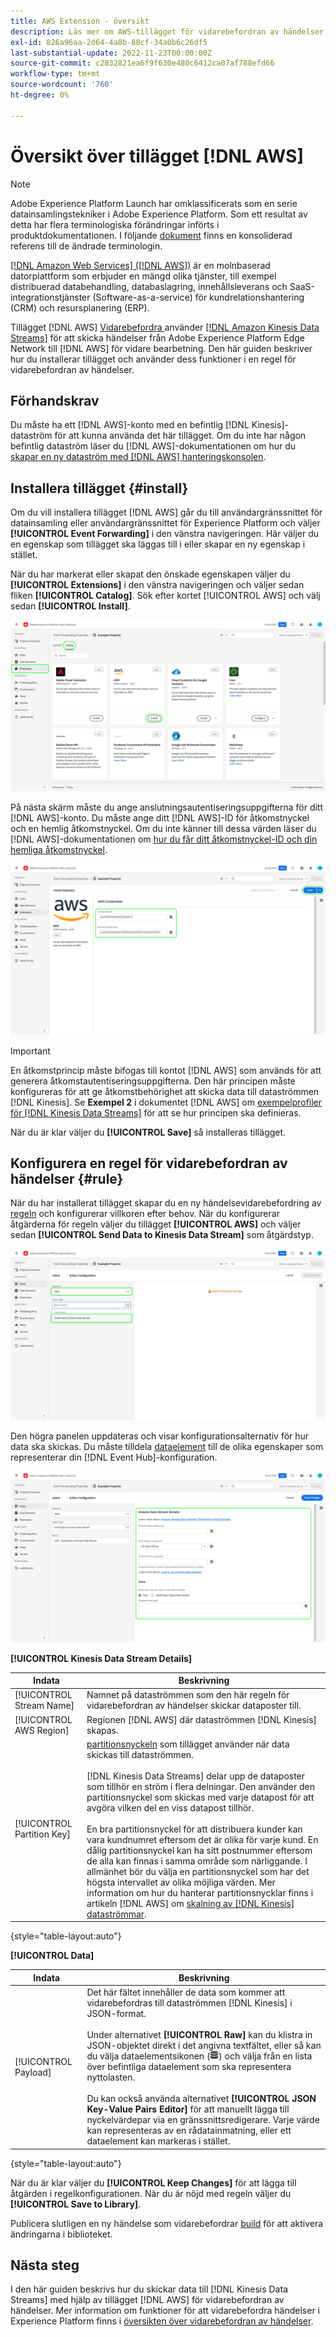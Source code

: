 ```yaml
---
title: AWS Extension - översikt
description: Läs mer om AWS-tillägget för vidarebefordran av händelser i Adobe Experience Platform.
exl-id: 826a96aa-2d64-4a8b-88cf-34a0b6c26df5
last-substantial-update: 2022-11-23T00:00:00Z
source-git-commit: c2832821ea6f9f630e480c6412ca07af788efd66
workflow-type: tm+mt
source-wordcount: '760'
ht-degree: 0%

---
```


# Översikt över tillägget [!DNL AWS]

>[!NOTE]
>
>Adobe Experience Platform Launch har omklassificerats som en serie datainsamlingstekniker i Adobe Experience Platform. Som ett resultat av detta har flera terminologiska förändringar införts i produktdokumentationen. I följande [dokument](../../../term-updates.md) finns en konsoliderad referens till de ändrade terminologin.

[[!DNL Amazon Web Services] ([!DNL AWS])](https://aws.amazon.com/) är en molnbaserad datorplattform som erbjuder en mängd olika tjänster, till exempel distribuerad databehandling, databaslagring, innehållsleverans och SaaS-integrationstjänster (Software-as-a-service) för kundrelationshantering (CRM) och resursplanering (ERP).

Tillägget [!DNL AWS] [Vidarebefordra ](../../../ui/event-forwarding/overview.md) använder [[!DNL Amazon Kinesis Data Streams]](https://docs.aws.amazon.com/streams/latest/dev/introduction.html) för att skicka händelser från Adobe Experience Platform Edge Network till [!DNL AWS] för vidare bearbetning. Den här guiden beskriver hur du installerar tillägget och använder dess funktioner i en regel för vidarebefordran av händelser.

## Förhandskrav

Du måste ha ett [!DNL AWS]-konto med en befintlig [!DNL Kinesis]-dataström för att kunna använda det här tillägget. Om du inte har någon befintlig dataström läser du [!DNL AWS]-dokumentationen om hur du [skapar en ny dataström med  [!DNL AWS] hanteringskonsolen](https://docs.aws.amazon.com/streams/latest/dev/how-do-i-create-a-stream.html).

## Installera tillägget {#install}

Om du vill installera tillägget [!DNL AWS] går du till användargränssnittet för datainsamling eller användargränssnittet för Experience Platform och väljer **[!UICONTROL Event Forwarding]** i den vänstra navigeringen. Här väljer du en egenskap som tillägget ska läggas till i eller skapar en ny egenskap i stället.

När du har markerat eller skapat den önskade egenskapen väljer du **[!UICONTROL Extensions]** i den vänstra navigeringen och väljer sedan fliken **[!UICONTROL Catalog]**. Sök efter kortet [!UICONTROL AWS] och välj sedan **[!UICONTROL Install]**.

![Knappen [!UICONTROL Install] som väljs för tillägget [!UICONTROL AWS] i användargränssnittet för datainsamling.](../../../images/extensions/server/aws/install.png)

På nästa skärm måste du ange anslutningsautentiseringsuppgifterna för ditt [!DNL AWS]-konto. Du måste ange ditt [!DNL AWS]-ID för åtkomstnyckel och en hemlig åtkomstnyckel. Om du inte känner till dessa värden läser du [!DNL AWS]-dokumentationen om [hur du får ditt åtkomstnyckel-ID och din hemliga åtkomstnyckel](https://docs.aws.amazon.com/powershell/latest/userguide/pstools-appendix-sign-up.html).

![Åtkomstnyckel-ID och hemlig åtkomstnyckel har lagts till i tilläggskonfigurationsvyn.](../../../images/extensions/server/aws/credentials.png)

>[!IMPORTANT]
>
>En åtkomstprincip måste bifogas till kontot [!DNL AWS] som används för att generera åtkomstautentiseringsuppgifterna. Den här principen måste konfigureras för att ge åtkomstbehörighet att skicka data till dataströmmen [!DNL Kinesis]. Se **Exempel 2** i dokumentet [!DNL AWS] om [exempelprofiler för  [!DNL Kinesis Data Streams]](https://docs.aws.amazon.com/streams/latest/dev/controlling-access.html#kinesis-using-iam-examples) för att se hur principen ska definieras.

När du är klar väljer du **[!UICONTROL Save]** så installeras tillägget.

## Konfigurera en regel för vidarebefordran av händelser {#rule}

När du har installerat tillägget skapar du en ny händelsevidarebefordring av [regeln](../../../ui/managing-resources/rules.md) och konfigurerar villkoren efter behov. När du konfigurerar åtgärderna för regeln väljer du tillägget **[!UICONTROL AWS]** och väljer sedan **[!UICONTROL Send Data to Kinesis Data Stream]** som åtgärdstyp.

![Åtgärdstypen [!UICONTROL Send Data to Kinesis Data Stream] som väljs för en regel i användargränssnittet för datainsamling.](../../../images/extensions/server/aws/select-action-type.png)

Den högra panelen uppdateras och visar konfigurationsalternativ för hur data ska skickas. Du måste tilldela [dataelement](../../../ui/managing-resources/data-elements.md) till de olika egenskaper som representerar din [!DNL Event Hub]-konfiguration.

![Konfigurationsalternativen för åtgärdstypen [!UICONTROL Send Data to Kinesis Data Stream] som visas i gränssnittet.](../../../images/extensions/server/aws/data-stream-details.png)

**[!UICONTROL Kinesis Data Stream Details]**

| Indata | Beskrivning |
| --- | --- |
| [!UICONTROL Stream Name] | Namnet på dataströmmen som den här regeln för vidarebefordran av händelser skickar dataposter till. |
| [!UICONTROL AWS Region] | Regionen [!DNL AWS] där dataströmmen [!DNL Kinesis] skapas. |
| [!UICONTROL Partition Key] | [partitionsnyckeln](https://docs.aws.amazon.com/streams/latest/dev/key-concepts.html#partition-key) som tillägget använder när data skickas till dataströmmen.<br><br>[!DNL Kinesis Data Streams] delar upp de dataposter som tillhör en ström i flera delningar. Den använder den partitionsnyckel som skickas med varje datapost för att avgöra vilken del en viss datapost tillhör.<br><br>En bra partitionsnyckel för att distribuera kunder kan vara kundnumret eftersom det är olika för varje kund. En dålig partitionsnyckel kan ha sitt postnummer eftersom de alla kan finnas i samma område som närliggande. I allmänhet bör du välja en partitionsnyckel som har det högsta intervallet av olika möjliga värden. Mer information om hur du hanterar partitionsnycklar finns i artikeln [!DNL AWS] om [skalning av  [!DNL Kinesis] dataströmmar](https://aws.amazon.com/blogs/big-data/under-the-hood-scaling-your-kinesis-data-streams/). |

{style="table-layout:auto"}

**[!UICONTROL Data]**

| Indata | Beskrivning |
| --- | --- |
| [!UICONTROL Payload] | Det här fältet innehåller de data som kommer att vidarebefordras till dataströmmen [!DNL Kinesis] i JSON-format.<br><br>Under alternativet **[!UICONTROL Raw]** kan du klistra in JSON-objektet direkt i det angivna textfältet, eller så kan du välja dataelementsikonen (![Datauppsättningsikonen](/help/images/icons/database.png)) och välja från en lista över befintliga dataelement som ska representera nyttolasten.<br><br>Du kan också använda alternativet **[!UICONTROL JSON Key-Value Pairs Editor]** för att manuellt lägga till nyckelvärdepar via en gränssnittsredigerare. Varje värde kan representeras av en rådatainmatning, eller ett dataelement kan markeras i stället. |

{style="table-layout:auto"}

När du är klar väljer du **[!UICONTROL Keep Changes]** för att lägga till åtgärden i regelkonfigurationen. När du är nöjd med regeln väljer du **[!UICONTROL Save to Library]**.

Publicera slutligen en ny händelse som vidarebefordrar [build](../../../ui/publishing/builds.md) för att aktivera ändringarna i biblioteket.

## Nästa steg

I den här guiden beskrivs hur du skickar data till [!DNL Kinesis Data Streams] med hjälp av tillägget [!DNL AWS] för vidarebefordran av händelser. Mer information om funktioner för att vidarebefordra händelser i Experience Platform finns i [översikten över vidarebefordran av händelser](../../../ui/event-forwarding/overview.md).
